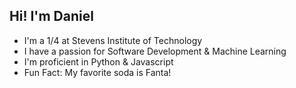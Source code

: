 ## Hi! I'm Daniel

- I'm a 1/4 at Stevens Institute of Technology
- I have a passion for Software Development & Machine Learning
- I'm proficient in Python & Javascript
- Fun Fact: My favorite soda is Fanta!

<!--
**DanielL3478/DanielL3478** is a ✨ _special_ ✨ repository because its `README.md` (this file) appears on your GitHub profile.

Here are some ideas to get you started:

- 🔭 I’m currently working on ...
- 🌱 I’m currently learning ...
- 👯 I’m looking to collaborate on ...
- 🤔 I’m looking for help with ...
- 💬 Ask me about ...
- 📫 How to reach me: ...
- 😄 Pronouns: ...
- ⚡ Fun fact: ...
-->
